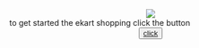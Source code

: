 <html>
<head>
<title>
web pages
</title>
</head>
<body>
<center>
<img src="https://encrypted-tbn0.gstatic.com/images?q=tbn:ANd9GcTzCfzqJZLZR2zNjfMSBNZaCKrfqm3laHahJ9jU-Vib-z-NyYBc7yAwzr-Noe-t1JilJcw&usqp=CAU">
</center>
to get started the ekart shopping click the button<br>
<center>
<button>
<a href="https://shoppingekart.com/">
click
</button></center>


</body>
</html>
